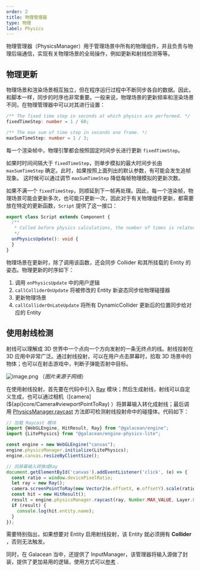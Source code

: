 ```yaml
---
order: 2
title: 物理管理器
type: 物理
label: Physics
---
```


物理管理器（PhysicsManager）用于管理场景中所有的物理组件，并且负责与物理后端通信，实现有关物理场景的全局操作，例如更新和射线检测等等。

## 物理更新

物理场景和渲染场景相互独立，但在程序运行过程中不断同步各自的数据。因此，和脚本一样，同步的时序也非常重要。一般来说，物理场景的更新频率和渲染场景不同，在物理管理器中可以对其进行设置：

```typescript
/** The fixed time step in seconds at which physics are performed. */
fixedTimeStep: number = 1 / 60;

/** The max sum of time step in seconds one frame. */
maxSumTimeStep: number = 1 / 3;
```

每一个渲染帧中，物理引擎都会按照固定时间步长进行更新 `fixedTimeStep`。

如果时时间间隔大于 `fixedTimeStep`，则单步模拟的最大时间步长由 `maxSumTimeStep` 确定。此时，如果按照上面列出的默认参数，有可能会发生追帧现象。
这时候可以通过调节 `maxSumTimeStep` 降低每帧物理模拟的更新次数。

如果不满一个 `fixedTimeStep`，则顺延到下一帧再处理。因此，每一个渲染帧，物理场景可能会更新多次，也可能只更新一次，因此对于有关物理组件更新，都需要放在特定的更新函数，`Script`
提供了这一接口：

```typescript
export class Script extends Component {
  /**
   * Called before physics calculations, the number of times is related to the physical update frequency.
   */
  onPhysicsUpdate(): void {
  }
}
```

物理场景在更新时，除了调用该函数，还会同步 Collider 和其所挂载的 Entity 的姿态。物理更新的时序如下：

1. 调用 `onPhysicsUpdate` 中的用户逻辑
2. `callColliderOnUpdate` 将被修改的 Entity 新姿态同步给物理碰撞器
3. 更新物理场景
4. `callColliderOnLateUpdate` 将所有 DynamicCollider 更新后的位置同步给对应的 Entity

## 使用射线检测

<playground src="physx-raycast.ts"></playground>

射线可以理解成 3D 世界中一个点向一个方向发射的一条无终点的线。射线投射在 3D 应用中非常广泛。通过射线投射，可以在用户点击屏幕时，拾取 3D 场景中的物体；也可以在射击游戏中，判断子弹能否射中目标。

![image.png](https://gw.alipayobjects.com/mdn/rms_7c464e/afts/img/A*SHM1RI49Bd4AAAAAAAAAAAAAARQnAQ)
（_图片来源于网络_）

在使用射线投射，首先要在代码中引入 [Ray](${api}math/Ray) 模块；然后生成射线，射线可以自定义生成，也可以通过相机（[camera](${api}core/Camera#viewportPointToRay)
）将屏幕输入转化成射线；最后调用 [PhysicsManager.raycast](${api}core/PhysicsManager#raycast) 方法即可检测射线投射命中的碰撞体。代码如下：

```typescript
// 加载 Raycast 模块
import {WebGLEngine, HitResult, Ray} from "@galacean/engine";
import {LitePhysics} from "@galacean/engine-physics-lite";

const engine = new WebGLEngine("canvas");
engine.physicsManager.initialize(LitePhysics);
engine.canvas.resizeByClientSize();

// 将屏幕输入转换成Ray
document.getElementById('canvas').addEventListener('click', (e) => {
  const ratio = window.devicePixelRatio;
  let ray = new Ray();
  camera.screenPointToRay(new Vector2(e.offsetX, e.offsetY).scale(ratio), ray);
  const hit = new HitResult();
  result = engine.physicsManager.raycast(ray, Number.MAX_VALUE, Layer.Everything, hit);
  if (result) {
    console.log(hit.entity.name);
  }
});
```

需要特别指出，如果想要对 Entity 启用射线投射，该 Entity 就必须拥有 **Collider** ，否则无法触发。

同时，在 Galacean 当中，还提供了 InputManager，该管理器将输入源做了封装，提供了更加易用的逻辑，使用方式可以[参考](${docs}input-cn) .

